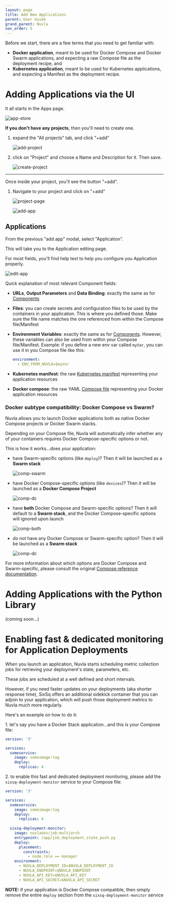 ```yaml
---
layout: page
title: Add New Applications
parent: User Guide
grand_parent: Nuvla
nav_order: 5
---
```


Before we start, there are a few terms that you need to get familiar with:

 - **Docker application**, meant to be used for Docker Compose and Docker Swarm applications, and expecting a raw Compose file as the deployment recipe, and
 - **Kubernetes application**, meant to be used for Kubernetes applications, and expecting a Manifest as the deployment recipe.

# Adding Applications via the UI

It all starts in the Apps page.

![app-store](/assets/img/nuvla-app-store.png)

**If you don't have any projects**, then you'll need to create one. 

 1. expand the "All projects" tab, and click "+add"
 
    ![add-project](/assets/img/add-new-project.png)

 2. click on "Project" and choose a Name and Description for it. Then save.
 
    ![create-project](/assets/img/create-project.png)

---
 
Once inside your project, you'll see the button "+add". 

 1. Navigate to your project and click on "+add"
 
    ![project-page](/assets/img/project-page.png)

    ![add-app](/assets/img/add-app.png)

## Applications

From the previous "add app" modal, select "Application".

This will take you to the Application editing page.

For most fields, you'll find help text to help you configure you Application properly. 

![edit-app](/assets/img/edit-app.png)

Quick explanation of most relevant Component fields:
 - **URLs**, **Output Parameters** and **Data Binding**: exactly the same as for [Components](#components)
 - **Files**: you can create secrets and configuration files to be used by the containers in your application. This is where you defined those. Make sure the file name matches the one referenced from within the Compose file/Manifest
 - **Environment Variables**: exactly the same as for [Components](#components). However, these variables can also be used from within your Compose file/Manifest. Example: if you define a new env var called `myVar`, you can use it in you Compose file like this:
 
    ```yaml
    environment:
      - ENV_FROM_NUVLA=$myVar
    ```
 - **Kubernetes manifest**: the raw [Kubernetes manifest](https://kubernetes.io/docs/concepts/cluster-administration/manage-deployment/) representing your application resources
 - **Docker compose**: the raw YAML [Compose file](https://docs.docker.com/compose/compose-file/) representing your Docker application resources
 
### Docker subtype compatibility: Docker Compose vs Swarm?

Nuvla allows you to launch Docker applications both as native Docker Compose projects or Docker Swarm stacks.

Depending on your Compose file, Nuvla will automatically infer whether any of your containers requires Docker Compose-specific options or not.

This is how it works...does your application:
 - have Swarm-specific options (like `deploy`)? Then it will be launched as a **Swarm stack**
 
    ![comp-swarm](/assets/img/comp-swarm.png)
 
 - have Docker Compose-specific options (like `devices`)? Then it will be launched as a **Docker Compose Project**
 
    ![comp-dc](/assets/img/comp-dc.png)
 
 - have **both** Docker Compose and Swarm-specific options? Then it will default to a **Swarm stack**, and the Docker Compose-specific options will ignored upon launch
 
    ![comp-both](/assets/img/comp-both.png)
 
 - *do not* have any Docker Compose or Swarm-specific option? Then it will be launched as a **Swarm stack**
 
    ![comp-dc](/assets/img/comp-none.png)
 
For more information about which options are Docker Compose and Swarm-specific, please consult the original [Compose reference documentation](https://docs.docker.com/compose/compose-file/#not-supported-for-docker-stack-deploy).

 
# Adding Applications with the Python Library

(coming soon...)

# Enabling fast & dedicated monitoring for Application Deployments

When you launch an application, Nuvla starts scheduling metric collection jobs for retrieving your deployment's state, parameters, etc.

These jobs are scheduled at a well defined and short intervals. 

However, if you need faster updates on your deployments (aka shorter response time), SixSq offers an additional sidekick container that you can adjoin to your application, which will push those deployment metrics to Nuvla much more regularly.

Here's an example on how to do it:

 1\. let's say you have a Docker Stack application...and this is your Compose file:
  
  ```yaml
  version: '3'

  services:
    someservice:
      image: someimage:tag
      deploy:
        replicas: 4
  ```
  
  2\. to enable this fast and dedicated deployment monitoring, please add the `sixsq-deployment-monitor` service to your Compose file:
  
  ```yaml
  version: '3'

  services:
    someservice:
      image: someimage:tag
      deploy:
        replicas: 4
        
    sixsq-deployment-monitor:
      image: nuvladev/job:multiarch
      entrypoint: /app/job_deployment_state_push.py
      deploy:
        placement:
          constraints:
            - node.role == manager
      environment:
        - NUVLA_DEPLOYMENT_ID=$NUVLA_DEPLOYMENT_ID
        - NUVLA_ENDPOINT=$NUVLA_ENDPOINT
        - NUVLA_API_KEY=$NUVLA_API_KEY
        - NUVLA_API_SECRET=$NUVLA_API_SECRET
  ```
  
**NOTE:** if your application is Docker Compose compatible, then simply remove the entire `deploy` section from the `sixsq-deployment-monitor` service
